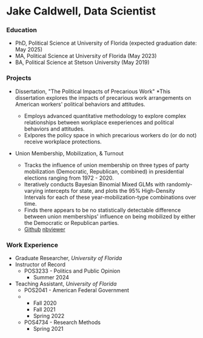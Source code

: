 # Jake Caldwell, Data Scientist

### Education
- PhD, Political Science at University of Florida (expected graduation date: May 2025)
- MA, Political Science at University of Florida (May 2023)
- BA, Political Science at Stetson University (May 2019)

### Projects

- Dissertation, "The Political Impacts of Precarious Work"
  *This dissertation explores the impacts of precarious work arrangements on American workers' political behaviors and attitudes.
  * Employs advanced quantitative methodology to explore complex relationships between workplace exeperiences and political behaviors and attitudes.
  * Exlpores the policy space in which precarious workers do (or do not) receive workplace protections.
 
- Union Membership, Mobilization, & Turnout
  * Tracks the influence of union membership on three types of party mobilization (Democratic, Republican, combined) in presidential elections ranging from 1972 - 2020.
  * Iteratively conducts Bayesian Binomial Mixed GLMs with randomly-varying intercepts for state, and plots the 95% High-Density Intervals for each of these year-mobilization-type combinations over time.
  * Finds there appears to be no statistically detectable difference between union memberships' influence on being mobilized by either the Democratic or Republican parties.
  * [Github](https://github.com/jakecaldwell1997/jakecaldwell1997.github.io/blob/main/Notebooks/UnionMobilization/Caldwell-UnionMobilization-04_23ipynb.ipynb)   [nbviewer](https://nbviewer.org/github/jakecaldwell1997/jakecaldwell1997.github.io/blob/main/Notebooks/UnionMobilization/Caldwell-UnionMobilization-04_23ipynb.ipynb)


### Work Experience

- Graduate Researcher, *University of Florida*
- Instructor of Record
  * POS3233 - Politics and Public Opinion
    * Summer 2024
- Teaching Assistant, *University of Florida*
  * POS2041 - American Federal Government
  * * Fall 2020
    * Fall 2021
    * Spring 2022
  * POS4734 - Research Methods
    * Spring 2021
